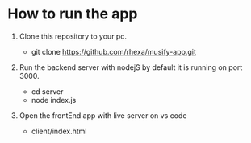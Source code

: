 # How to run the app

1. Clone this repository to your pc.
    - git clone <https://github.com/rhexa/musify-app.git>

2. Run the backend server with nodejS by default it is running on port 3000.
    - cd server
    - node index.js

3. Open the frontEnd app with live server on vs code
    - client/index.html
